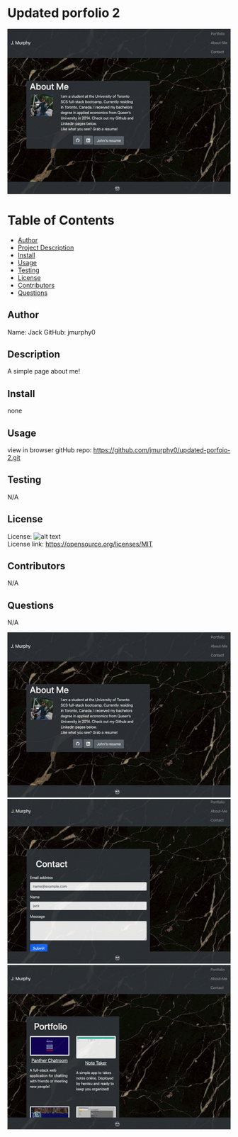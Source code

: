 # Updated porfolio 2

![alt text](./assets/imgs/updatedAboutMe.png)

# Table of Contents

- [Author](##Author)
- [Project Description](##Description)
- [Install](##Install)
- [Usage](##Usage)
- [Testing](##Testing)
- [License](##License)
- [Contributors](##Contributors)
- [Questions](##Questions)

## Author

Name: Jack
GitHub: jmurphy0

## Description

A simple page about me!

## Install

none

## Usage

view in browser
gitHub repo: https://github.com/jmurphy0/updated-porfoio-2.git

## Testing

N/A

## License

License: ![alt text](https://img.shields.io/badge/License-MIT-yellow.svg)  
 License link: https://opensource.org/licenses/MIT

## Contributors

N/A

## Questions

N/A

![alt text](./assets/imgs/updatedAboutMe.png)
![alt text](./assets/imgs/updatedContact.png)
![alt text](./assets/imgs/updatedPortfolio.png)
